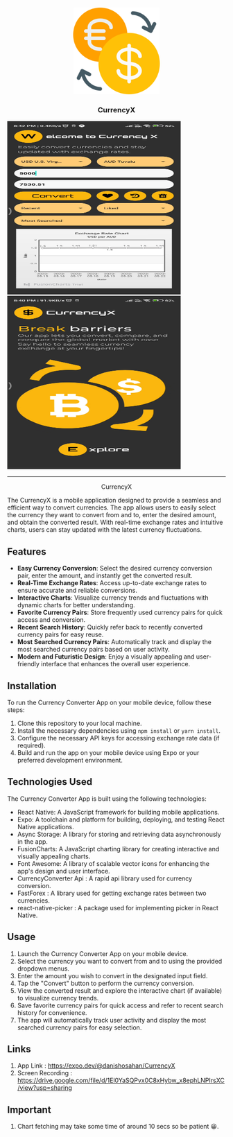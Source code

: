 <p align="center">
  <a href="" rel="noopener">
 <img width=200px height=200px src="assets\splash.png" alt="Bot logo"></a>
</p>

<h3 align="center">CurrencyX</h3>

<div style={{display:flex;flex-direction:flex-row}}>
<img width=400px height=400px src="assets\s1.jpg" alt="Bot logo"></a>
<img width=400px height=400px src="assets\s2.jpg" alt="Bot logo"></a>
</div>

<!-- <div align="center">

[![Status](https://img.shields.io/badge/status-active-success.svg)]()
[![Platform](https://img.shields.io/badge/platform-reddit-orange.svg)](https://www.reddit.com/user/Wordbook_Bot)
[![GitHub Issues](https://img.shields.io/github/issues/kylelobo/The-Documentation-Compendium.svg)](https://github.com/kylelobo/The-Documentation-Compendium/issues)
[![GitHub Pull Requests](https://img.shields.io/github/issues-pr/kylelobo/The-Documentation-Compendium.svg)](https://github.com/kylelobo/The-Documentation-Compendium/pulls)
[![License](https://img.shields.io/badge/license-MIT-blue.svg)](/LICENSE)

</div> -->

---

<p align="center"> 
CurrencyX

The CurrencyX is a mobile application designed to provide a seamless and efficient way to convert currencies. The app allows users to easily select the currency they want to convert from and to, enter the desired amount, and obtain the converted result. With real-time exchange rates and intuitive charts, users can stay updated with the latest currency fluctuations.

## Features

- **Easy Currency Conversion**: Select the desired currency conversion pair, enter the amount, and instantly get the converted result.
- **Real-Time Exchange Rates**: Access up-to-date exchange rates to ensure accurate and reliable conversions.
- **Interactive Charts**: Visualize currency trends and fluctuations with dynamic charts for better understanding.
- **Favorite Currency Pairs**: Store frequently used currency pairs for quick access and conversion.
- **Recent Search History**: Quickly refer back to recently converted currency pairs for easy reuse.
- **Most Searched Currency Pairs**: Automatically track and display the most searched currency pairs based on user activity.
- **Modern and Futuristic Design**: Enjoy a visually appealing and user-friendly interface that enhances the overall user experience.

## Installation

To run the Currency Converter App on your mobile device, follow these steps:

1. Clone this repository to your local machine.
2. Install the necessary dependencies using `npm install` or `yarn install`.
3. Configure the necessary API keys for accessing exchange rate data (if required).
4. Build and run the app on your mobile device using Expo or your preferred development environment.

## Technologies Used

The Currency Converter App is built using the following technologies:

- React Native: A JavaScript framework for building mobile applications.
- Expo: A toolchain and platform for building, deploying, and testing React Native applications.
- Async Storage: A library for storing and retrieving data asynchronously in the app.
- FusionCharts: A JavaScript charting library for creating interactive and visually appealing charts.
- Font Awesome: A library of scalable vector icons for enhancing the app's design and user interface.
- CurrencyConverter Api : A rapid api library used for currency conversion.
- FastForex : A library used for getting exchange rates between two currencies.
- react-native-picker : A package used for implementing picker in React Native.

## Usage

1. Launch the Currency Converter App on your mobile device.
2. Select the currency you want to convert from and to using the provided dropdown menus.
3. Enter the amount you wish to convert in the designated input field.
4. Tap the "Convert" button to perform the currency conversion.
5. View the converted result and explore the interactive chart (if available) to visualize currency trends.
6. Save favorite currency pairs for quick access and refer to recent search history for convenience.
7. The app will automatically track user activity and display the most searched currency pairs for easy selection.

## Links
1. App Link : https://expo.dev/@danishosahan/CurrencyX
2. Screen Recording : https://drive.google.com/file/d/1El0YaSQPvx0C8xHybw_x8ephLNPIrsXC/view?usp=sharing 

## Important 
1. Chart fetching may take some time of around 10 secs so be patient 😀.   

</p>


